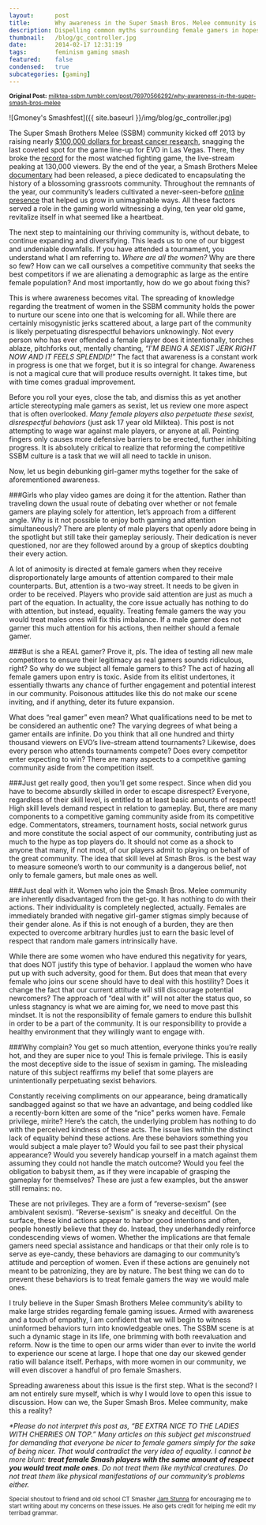 ```yaml
---
layout:      post
title:       Why awareness in the Super Smash Bros. Melee community is vital
description: Dispelling common myths surrounding female gamers in hopes of increasing the diversity of the Smash community.
thumbnail:   /blog/gc_controller.jpg
date:        2014-02-17 12:31:19
tags:        feminism gaming smash
featured:    false
condensed:   true
subcategories: [gaming]
---
```


<small>__Original Post:__ <a href="http://milktea-ssbm.tumblr.com/post/76970566292/why-awareness-in-the-super-smash-bros-melee" target="_blank">milktea-ssbm.tumblr.com/post/76970566292/why-awareness-in-the-super-smash-bros-melee</a></small>

![Gmoney's Smashfest]({{ site.baseurl }}/img/blog/gc_controller.jpg)

The Super Smash Brothers Melee (SSBM) community kicked off 2013 by raising nearly <a href="http://shoryuken.com/2013/02/01/fighting-game-fans-raise-over-225000-for-breast-cancer-research-smash-wins/" target="_blank">$100,000 dollars for breast cancer research</a>, snagging the last coveted spot for the game line-up for EVO in Las Vegas. There, they broke the <a href="http://www.polygon.com/2013/7/15/4523962/super-smash-bros-melee-evo-2013-livestream-smashes-records" target="_blank">record</a> for the most watched fighting game, the live-stream peaking at 130,000 viewers. By the end of the year, a Smash Brothers Melee <a href="https://www.youtube.com/playlist?list=PLoUHkRwnRH-KTCH3tJ9WvsWWPEgUu-y6d" target="_blank">documentary</a> had been released, a piece dedicated to encapsulating the history of a blossoming grassroots community. Throughout the remnants of the year, our community’s leaders cultivated a never-seen-before <a href="http://www.twitch.tv/meleeitonme/" target="_blank">online presence</a> that helped us grow in unimaginable ways. All these factors served a role in the gaming world witnessing a dying, ten year old game, revitalize itself in what seemed like a heartbeat.

The next step to maintaining our thriving community is, without debate, to continue expanding and diversifying. This leads us to one of our biggest and undeniable downfalls. If you have attended a tournament, you understand what I am referring to. _Where are all the women?_ Why are there so few? How can we call ourselves a competitive community that seeks the best competitors if we are alienating a demographic as large as the entire female population? And most importantly, how do we go about fixing this?

This is where awareness becomes vital. The spreading of knowledge regarding the treatment of women in the SSBM community holds the power to nurture our scene into one that is welcoming for all. While there are certainly misogynistic jerks scattered about, a large part of the community is likely perpetuating disrespectful behaviors unknowingly. Not every person who has ever offended a female player does it intentionally, torches ablaze, pitchforks out, mentally chanting, _“I’M BEING A SEXIST JERK RIGHT NOW AND IT FEELS SPLENDID!”_ The fact that awareness is a constant work in progress is one that we forget, but it is so integral for change. Awareness is not a magical cure that will produce results overnight. It takes time, but with time comes gradual improvement.

Before you roll your eyes, close the tab, and dismiss this as yet another article stereotyping male gamers as sexist, let us review one more aspect that is often overlooked. _Many female players also perpetuate these sexist, disrespectful behaviors_ (just ask 17 year old Milktea). This post is not attempting to wage war against male players, or anyone at all. Pointing fingers only causes more defensive barriers to be erected, further inhibiting progress. It is absolutely critical to realize that reforming the competitive SSBM culture is a task that we will all need to tackle in unison.

Now, let us begin debunking girl-gamer myths together for the sake of aforementioned awareness.

###Girls who play video games are doing it for the attention.
Rather than traveling down the usual route of debating over whether or not female gamers are playing solely for attention, let’s approach from a different angle. Why is it not possible to enjoy both gaming and attention simultaneously? There are plenty of male players that openly adore being in the spotlight but still take their gameplay seriously. Their dedication is never questioned, nor are they followed around by a group of skeptics doubting their every action.

A lot of animosity is directed at female gamers when they receive disproportionately large amounts of attention compared to their male counterparts. But, attention is a two-way street. It needs to be given in order to be received. Players who provide said attention are just as much a part of the equation. In actuality, the core issue actually has nothing to do with attention, but instead, equality. Treating female gamers the way you would treat males ones will fix this imbalance. If a male gamer does not garner this much attention for his actions, then neither should a female gamer.

###But is she a REAL gamer? Prove it, pls.
The idea of testing all new male competitors to ensure their legitimacy as real gamers sounds ridiculous, right? So why do we subject all female gamers to this? The act of hazing all female gamers upon entry is toxic. Aside from its elitist undertones, it essentially thwarts any chance of further engagement and potential interest in our community. Poisonous attitudes like this do not make our scene inviting, and if anything, deter its future expansion.

What does “real gamer” even mean? What qualifications need to be met to be considered an authentic one? The varying degrees of what being a gamer entails are infinite. Do you think that all one hundred and thirty thousand viewers on EVO’s live-stream attend tournaments? Likewise, does every person who attends tournaments compete? Does every competitor enter expecting to win? There are many aspects to a competitive gaming community aside from the competition itself.

###Just get really good, then you’ll get some respect.
Since when did you have to become absurdly skilled in order to escape disrespect? Everyone, regardless of their skill level, is entitled to at least basic amounts of respect! High skill levels demand respect in relation to gameplay. But, there are many components to a competitive gaming community aside from its competitive edge. Commentators, streamers, tournament hosts, social network gurus and more constitute the social aspect of our community, contributing just as much to the hype as top players do. It should not come as a shock to anyone that many, if not most, of our players admit to playing on behalf of the great community. The idea that skill level at Smash Bros. is the best way to measure someone’s worth to our community is a dangerous belief, not only to female gamers, but male ones as well.

###Just deal with it.
Women who join the Smash Bros. Melee community are inherently disadvantaged from the get-go. It has nothing to do with their actions. Their individuality is completely neglected, actually. Females are immediately branded with negative girl-gamer stigmas simply because of their gender alone. As if this is not enough of a burden, they are then expected to overcome arbitrary hurdles just to earn the basic level of respect that random male gamers intrinsically have.

While there are some women who have endured this negativity for years, that does NOT justify this type of behavior. I applaud the women who have put up with such adversity, good for them. But does that mean that every female who joins our scene should have to deal with this hostility? Does it change the fact that our current attitude will still discourage potential newcomers? The approach of “deal with it” will not alter the status quo, so unless stagnancy is what we are aiming for, we need to move past this mindset. It is not the responsibility of female gamers to endure this bullshit in order to be a part of the community. It is our responsibility to provide a healthy environment that they willingly want to engage with.

###Why complain? You get so much attention, everyone thinks you’re really hot, and they are super nice to you! This is female privilege.
This is easily the most deceptive side to the issue of sexism in gaming. The misleading nature of this subject reaffirms my belief that some players are unintentionally perpetuating sexist behaviors.

Constantly receiving compliments on our appearance, being dramatically sandbagged against so that we have an advantage, and being coddled like a recently-born kitten are some of the “nice" perks women have. Female privilege, mirite? Here’s the catch, the underlying problem has nothing to do with the perceived kindness of these acts. The issue lies within the distinct lack of equality behind these actions. Are these behaviors something you would subject a male player to? Would you fail to see past their physical appearance? Would you severely handicap yourself in a match against them assuming they could not handle the match outcome? Would you feel the obligation to babysit them, as if they were incapable of grasping the gameplay for themselves? These are just a few examples, but the answer still remains: no.

These are not privileges. They are a form of “reverse-sexism” (see ambivalent sexism). “Reverse-sexism” is sneaky and deceitful. On the surface, these kind actions appear to harbor good intentions and often, people honestly believe that they do. Instead, they underhandedly reinforce condescending views of women. Whether the implications are that female gamers need special assistance and handicaps or that their only role is to serve as eye-candy, these behaviors are damaging to our community’s attitude and perception of women. Even if these actions are genuinely not meant to be patronizing, they are by nature. The best thing we can do to prevent these behaviors is to treat female gamers the way we would male ones.

I truly believe in the Super Smash Brothers Melee community’s ability to make large strides regarding female gaming issues. Armed with awareness and a touch of empathy, I am confident that we will begin to witness uninformed behaviors turn into knowledgeable ones. The SSBM scene is at such a dynamic stage in its life, one brimming with both reevaluation and reform. Now is the time to open our arms wider than ever to invite the world to experience our scene at large. I hope that one day our skewed gender ratio will balance itself. Perhaps, with more women in our community, we will even discover a handful of pro female Smashers.

Spreading awareness about this issue is the first step. What is the second? I am not entirely sure myself, which is why I would love to open this issue to discussion. How can we, the Super Smash Bros. Melee community, make this a reality?

_*Please do not interpret this post as, “BE EXTRA NICE TO THE LADIES WITH CHERRIES ON TOP.” Many articles on this subject get misconstrued for demanding that everyone be nicer to female gamers simply for the sake of being nicer. That would contradict the very idea of equality. I cannot be more blunt: <strong>treat female Smash players with the same amount of respect you would treat male ones</strong>. Do not treat them like mythical creatures. Do not treat them like physical manifestations of our community’s problems either._


<small>Special shoutout to friend and old school CT Smasher <a href="http://jamstunna.tumblr.com/" target="_blank">Jam Stunna</a> for encouraging me to start writing about my concerns on these issues. He also gets credit for helping me edit my terribad grammar.</small>